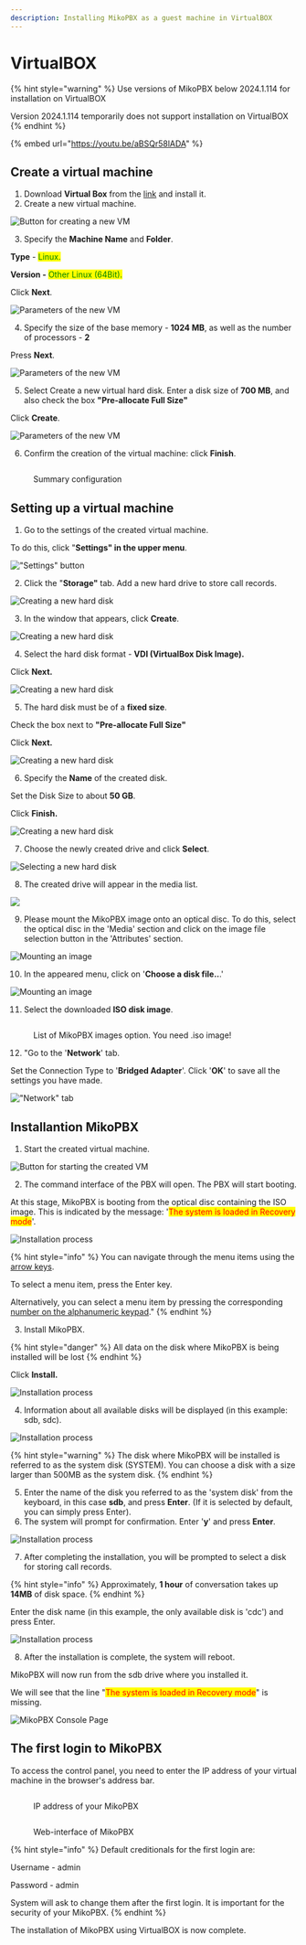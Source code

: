 ```yaml
---
description: Installing MikoPBX as a guest machine in VirtualBOX
---
```


# VirtualBOX

{% hint style="warning" %}
Use versions of MikoPBX below 2024.1.114 for installation on VirtualBOX

Version 2024.1.114 temporarily does not support installation on VirtualBOX
{% endhint %}

{% embed url="https://youtu.be/aBSQr58lADA" %}

## Create a virtual machine

1. Download **Virtual Box** from the [link](https://www.virtualbox.org/wiki/Downloads) and install it.
2. Create a new virtual machine.

![Button for creating a new VM](<../../.gitbook/assets/1 (22).png>)

3. Specify the **Machine Name** and **Folder**.

**Type** - <mark style="color:green;">Linux.</mark>

**Version -** <mark style="color:green;">Other Linux (64Bit).</mark>

Click **Next**.

![Parameters of the new VM](<../../.gitbook/assets/2 (23).png>)

4. Specify the size of the base memory - **1024 MB**, as well as the number of processors - **2**

Press **Next**.

![Parameters of the new VM](<../../.gitbook/assets/3 (25).png>)

5. Select Create a new virtual hard disk. Enter a disk size of **700 MB**, and also check the box **"Pre-allocate Full Size"**

Click **Create**.

![Parameters of the new VM](<../../.gitbook/assets/4 (6).png>)

6. Confirm the creation of the virtual machine: click **Finish**.

<figure><img src="../../.gitbook/assets/5 (14).png" alt=""><figcaption><p>Summary configuration</p></figcaption></figure>

## Setting up a virtual machine

1. Go to the settings of the created virtual machine.&#x20;

&#x20;To do this, click "**Settings" in the upper menu**.

!["Settings" button ](../../.gitbook/assets/6.png)

2. Click the "**Storage"** tab. Add a new hard drive to store call records.

![Creating a new hard disk](<../../.gitbook/assets/7 (4).png>)

3. In the window that appears, click **Create**.

![Creating a new hard disk](<../../.gitbook/assets/8 (3).png>)

4. Select the hard disk format - **VDI (VirtualBox Disk Image).**

Click **Next.**

![Creating a new hard disk](<../../.gitbook/assets/9 (1).png>)

5. The hard disk must be of a **fixed size**.&#x20;

&#x20;Check the box next to **"Pre-allocate Full Size"**

&#x20;Click **Next.**

![Creating a new hard disk](<../../.gitbook/assets/10 (2).png>)

6. Specify the **Name** of the created disk.&#x20;

Set the Disk Size to about **50 GB**.&#x20;

Click **Finish.**

![Creating a new hard disk](<../../.gitbook/assets/11 (2).png>)

7. &#x20;Choose the newly created drive and click **Select**.

![Selecting a new hard disk](<../../.gitbook/assets/12 (5).png>)

8. The created drive will appear in the media list.

![](<../../.gitbook/assets/16 (1).png>)

9. &#x20;Please mount the MikoPBX image onto an optical disc. To do this, select the optical disc in the 'Media' section and click on the image file selection button in the 'Attributes' section.

![Mounting an image](<../../.gitbook/assets/13 (2).png>)

10. &#x20;In the appeared menu, click on '**Choose a disk file..**.'

![Mounting an image](<../../.gitbook/assets/14 (2).png>)

11. &#x20;Select the downloaded **ISO disk image**.

<figure><img src="../../.gitbook/assets/new1 (3).png" alt=""><figcaption><p>List of MikoPBX images option. You need .iso image!</p></figcaption></figure>

12. "Go to the '**Network**' tab.&#x20;

Set the Connection Type to '**Bridged Adapter**'. Click '**OK**' to save all the settings you have made.

!["Network" tab](../../.gitbook/assets/15.png)

## Installantion MikoPBX <a href="#ustanovka_mikopbx" id="ustanovka_mikopbx"></a>

1. Start the created virtual machine.

![Button for starting the created VM](../../.gitbook/assets/17.png)

2. &#x20;The command interface of the PBX will open. The PBX will start booting.&#x20;

At this stage, MikoPBX is booting from the optical disc containing the ISO image. This is indicated by the message: '<mark style="color:red;">The system is loaded in Recovery mode</mark>'.

![Installation process](../../.gitbook/assets/18.png)

{% hint style="info" %}
You can navigate through the menu items using the [arrow keys](https://en.wikipedia.org/wiki/Arrow_keys).

To select a menu item, press the Enter key.&#x20;

Alternatively, you can select a menu item by pressing the corresponding [number on the alphanumeric keypad](https://en.wikipedia.org/wiki/Numeric_keypad)."
{% endhint %}

3. Install MikoPBX.&#x20;

{% hint style="danger" %}
All data on the disk where MikoPBX is being installed will be lost
{% endhint %}

Click **Install.**

![Installation process](../../.gitbook/assets/19.png)

4. Information about all available disks will be displayed (in this example: sdb, sdc).

![Installation process](../../.gitbook/assets/20.png)

{% hint style="warning" %}
The disk where MikoPBX will be installed is referred to as the system disk (SYSTEM). You can choose a disk with a size larger than 500MB as the system disk.
{% endhint %}

5. Enter the name of the disk you referred to as the 'system disk' from the keyboard, in this case **sdb**, and press **Enter**. (If it is selected by default, you can simply press Enter).
6. The system will prompt for confirmation. Enter '**y**' and press **Enter**.

![Installation process](../../.gitbook/assets/21.png)

7. After completing the installation, you will be prompted to select a disk for storing call records.

{% hint style="info" %}
Approximately, **1 hour** of conversation takes up **14MB** of disk space.
{% endhint %}

Enter the disk name (in this example, the only available disk is 'cdc') and press Enter.

![Installation process](../../.gitbook/assets/22.png)

8. After the installation is complete, the system will reboot.&#x20;

&#x20;      MikoPBX will now run from the sdb drive where you installed it.

&#x20;      We will see that the line "<mark style="color:red;">The system is loaded in Recovery mode</mark>" is missing.

![MikoPBX Console Page](../../.gitbook/assets/23.png)

## The first login to MikoPBX

To access the control panel, you need to enter the IP address of your virtual machine in the browser's address bar.

<figure><img src="../../.gitbook/assets/new2 (1).png" alt=""><figcaption><p>IP address of your MikoPBX</p></figcaption></figure>

<figure><img src="../../.gitbook/assets/new3 (2).png" alt=""><figcaption><p>Web-interface of MikoPBX</p></figcaption></figure>

{% hint style="info" %}
Default creditionals for the first login are:

Username - admin

Password - admin

System will ask to change them after the first login. It is important for the security of your MikoPBX.
{% endhint %}

The installation of MikoPBX using VirtualBOX  is now complete.
